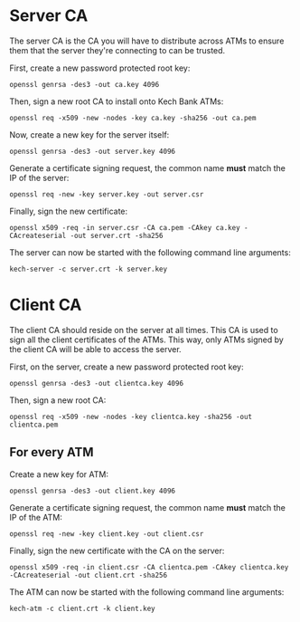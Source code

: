 # Server CA

The server CA is the CA you will have to distribute across ATMs to ensure them
that the server they're connecting to can be trusted.

First, create a new password protected root key:
```
openssl genrsa -des3 -out ca.key 4096
```

Then, sign a new root CA to install onto Kech Bank ATMs:
```
openssl req -x509 -new -nodes -key ca.key -sha256 -out ca.pem
```

Now, create a new key for the server itself:
```
openssl genrsa -des3 -out server.key 4096
```

Generate a certificate signing request, the common name __must__ match the IP of
the server:
```
openssl req -new -key server.key -out server.csr
```

Finally, sign the new certificate:
```
openssl x509 -req -in server.csr -CA ca.pem -CAkey ca.key -CAcreateserial -out server.crt -sha256
```

The server can now be started with the following command line arguments:
```
kech-server -c server.crt -k server.key
```

# Client CA

The client CA should reside on the server at all times. This CA is used to sign
all the client certificates of the ATMs. This way, only ATMs signed by the
client CA will be able to access the server.

First, on the server, create a new password protected root key:
```
openssl genrsa -des3 -out clientca.key 4096
```

Then, sign a new root CA:
```
openssl req -x509 -new -nodes -key clientca.key -sha256 -out clientca.pem
```

## For every ATM

Create a new key for ATM:
```
openssl genrsa -des3 -out client.key 4096
```

Generate a certificate signing request, the common name __must__ match the IP of
the ATM:
```
openssl req -new -key client.key -out client.csr
```

Finally, sign the new certificate with the CA on the server:
```
openssl x509 -req -in client.csr -CA clientca.pem -CAkey clientca.key -CAcreateserial -out client.crt -sha256
```

The ATM can now be started with the following command line arguments:
```
kech-atm -c client.crt -k client.key
```
